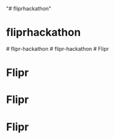 "# fliprhackathon" 
# fliprhackathon
#   f l i p r - h a c k a t h o n  
 #   f l i p r - h a c k a t h o n  
 # Flipr
# Flipr
# Flipr
# Flipr
